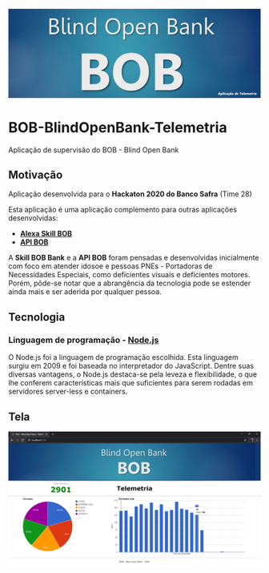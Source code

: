 ![LOGO](https://github.com/wilfaustino/BOB-BlindOpenBank-Telemetria/blob/master/images/img-logo-telemetria.jpg?raw=true)
 
# BOB-BlindOpenBank-Telemetria
Aplicação de supervisão do BOB - Blind Open Bank

## Motivação
Aplicação desenvolvida para o **Hackaton 2020 do Banco Safra** (Time 28)

Esta aplicação é uma aplicação complemento para outras aplicações desenvolvidas:
- [**Alexa Skill BOB**](https://github.com/wilfaustino/BOB-BlindOpenBank-AlexaSkill)
- [**API BOB**](https://github.com/Gabriel94Dantas/BOBAPI)

A **Skill BOB Bank** e a **API BOB** foram pensadas e desenvolvidas inicialmente com foco em atender idosoe e pessoas PNEs - Portadoras de Necessidades Especiais, como deficientes visuais e deficientes motores. Porém, pôde-se notar que a abrangência da tecnologia pode se estender ainda mais e ser aderida por qualquer pessoa.

## Tecnologia

### Linguagem de programação - [Node.js](https://nodejs.org)
O Node.js foi a linguagem de programação escolhida. Esta linguagem surgiu em 2009 e foi baseada no interpretador do JavaScript. Dentre suas diversas vantagens, o Node.js destaca-se pela leveza e flexibilidade, o que lhe conferem características mais que suficientes para serem rodadas em servidores server-less e containers.

## Tela
![LOGO](https://github.com/wilfaustino/BOB-BlindOpenBank-Telemetria/blob/master/images/tela.png?raw=true)